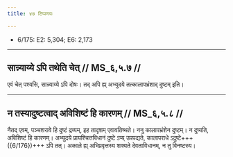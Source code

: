 ```yaml
---
title: ४७ टिप्पणयः

---
```

- 6/175: E2: 5,304; E6: 2,173

____________________________________________


## सान्न्याय्ये ऽपि तथेति चेत् // MS_६,५.७ //

एवं चेत् पश्यसि, सान्न्याय्ये ऽपि दोषः। तद् अपि ह्य् अभ्युदये तत्कालापभ्रंशाद् दुष्टम् इति।


____________________________________________


## न तस्यादुष्टत्वाद् अविशिष्टं हि कारणम् // MS_६,५.८ //

नैतद् एवम्, पञ्चशरावे हि दुष्टं द्रव्यम्, इह तादृशम् एवावतिष्थते। ननु कालापभ्रंशेन दुष्टम्। न दुष्यति, अविशिष्टं हि कारणम्। अभ्युदये प्रायश्चित्तविधानं दुष्टे ऽप्य् उपपद्यते, कालापराधे ऽदुष्टे+++({6/176})+++ ऽपि तत्। अकाले ह्य् अभिप्रवृत्तस्य शक्यते देवताविधानम्, न तु विनष्टस्य।